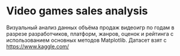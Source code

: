 # Video games sales analysis
Визуальный анализ данных объёма продаж видеоигр по годам в разрезе разработчиков, платформ, жанров, оценок и рейтинга с использованием основных методов Matplotlib.
Датасет взят с https://www.kaggle.com/
